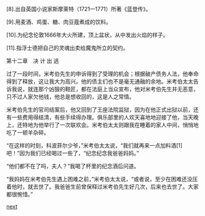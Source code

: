 
[8].出自英国小说家斯摩莱特（1721—1771）所著《蓝登传》。

[9].用麦酒、鸡蛋、糖、肉豆蔻煮成的饮料。

[10].为纪念伦敦1666年大火所建，顶上盆状，从中发出火焰的样子。

[11].指浮士德把自己的灵魂出卖给魔鬼所立的契约。

第十二章　决 计 出 逃

过了一段时间，米考伯先生的申诉得到了受理的机会；根据破产债务人法，他奉命得到了释放，这让我大为高兴。他的债主们也不是毫无通融的余地。米考伯太太告诉我说，就连那个凶狠的鞋匠，都在法庭上当众宣布，他对米考伯先生并无恶意，只不过人家欠他钱，他总是想收回的，这是人之常情。

米考伯先生的官司结案后，他又回到了王座法院监狱，因为在他正式出狱以前，还有一些费用得结清，有些手续得办理。俱乐部里的人欢天喜地地迎接了他，当天晚上，还特地为他举行了一次联欢会。米考伯太太则跟我在睡着的家人中间，悄悄地吃了一顿羊杂碎。

“在这样的时刻，科波菲尔少爷，”米考伯太太说，“我们就再来一点加料酒[1]吧！”因为我们已经喝过一些了，“纪念纪念我爸爸妈妈。”

“他们都不在了吗，夫人？”我喝了杯里的纪念酒后问道。

“我妈妈在米考伯先生遇上困难之前，”米考伯太太说，“或者说，至少在困难还没压着他时，就去世了。我爸爸生前曾保释过米考伯先生好几次，后来也去世了。大家都很惋惜。”

[next](page161.md)